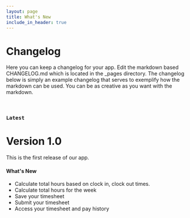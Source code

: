 ```yaml
---
layout: page
title: What's New
include_in_header: true
---
```


# Changelog
Here you can keep a changelog for your app. Edit the markdown based CHANGELOG.md which is located in the _pages directory. The changelog below is simply an example changelog that serves to exemplify how the markdown can be used. You can be as creative as you want with the markdown.

<br>

### `Latest`
# **Version 1.0**
This is the first release of our app. 

#### What's New
- Calculate total hours based on clock in, clock out times.
- Calculate total hours for the week
- Save your timesheet
- Submit your timesheet
- Access your timesheet and pay history